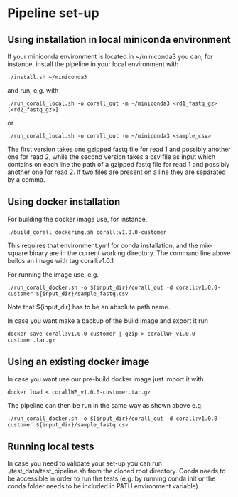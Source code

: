 # Pipeline set-up

## Using installation in local miniconda environment

If your miniconda environment is located in ~/miniconda3 you can, for instance, install the pipeline in your local environment with

`./install.sh ~/miniconda3`

and run, e.g. with

`./run_corall_local.sh -o corall_out -m ~/miniconda3 <rd1_fastq_gz> [<rd2_fastq_gz>]`

or

`./run_corall_local.sh -o corall_out -m ~/miniconda3 <sample_csv>`

The first version takes one gzipped fastq file for read 1 and possibly another one for read 2, while the second version takes a csv file as input which contains on each line the path of a gzipped fastq file for read 1 and possibly another one for read 2. If two files are present on a line they are separated by a comma.

## Using docker installation

For building the docker image use, for instance,

`./build_corall_dockerimg.sh corall:v1.0.0-customer`

This requires that environment.yml for conda installation, and the mix-square binary are in the current working directory. The command line above builds an image with tag corall:v1.0.1

For running the image use, e.g.

`./run_corall_docker.sh -o ${input_dir}/corall_out -d corall:v1.0.0-customer ${input_dir}/sample_fastq.csv`

Note that ${input_dir} has to be an absolute path name.


In case you want make a backup of the build image and export it run

`docker save corall:v1.0.0-customer | gzip > corallWF_v1.0.0-customer.tar.gz`


## Using an existing docker image

In case you want use our pre-build docker image just import it with

`docker load < corallWF_v1.0.0-customer.tar.gz`

The pipeline can then be run in the same way as shown above e.g.

`./run_corall_docker.sh -o ${input_dir}/corall_out -d corall:v1.0.0-customer ${input_dir}/sample_fastq.csv`

## Running local tests
In case you need to validate your set-up you can run ./test_data/test_pipeline.sh from the cloned root directory. Conda needs to be accessible in order to run the tests (e.g. by running conda init or the conda folder needs to be included in PATH environment variable). 


